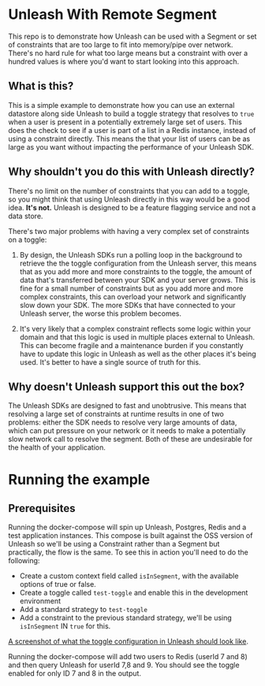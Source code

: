 # Unleash With Remote Segment

This repo is to demonstrate how Unleash can be used with a Segment or set of constraints that are too large to fit into memory/pipe over network. There's no hard rule for what too large means but a constraint with over a hundred values is where you'd want to start looking into this approach.

## What is this?

This is a simple example to demonstrate how you can use an external datastore along side Unleash to build a toggle strategy that resolves to `true` when a user is present in a potentially extremely large set of users. This does the check to see if a user is part of a list in a Redis instance, instead of using a constraint directly. This means the that your list of users can be as large as you want without impacting the performance of your Unleash SDK.

## Why shouldn't you do this with Unleash directly?

There's no limit on the number of constraints that you can add to a toggle, so you might think that using Unleash directly in this way would be a good idea. **It's not.** Unleash is designed to be a feature flagging service and not a data store.

There's two major problems with having a very complex set of constraints on a toggle:

1) By design, the Unleash SDKs run a polling loop in the background to retrieve the the toggle configuration from the Unleash server, this means that as you add more and more constraints to the toggle, the amount of data that's transferred between your SDK and your server grows. This is fine for a small number of constraints but as you add more and more complex constraints, this can overload your network and significantly slow down your SDK. The more SDKs that have connected to your Unleash server, the worse this problem becomes.

2) It's very likely that a complex constraint reflects some logic within your domain and that this logic is used in multiple places external to Unleash. This can become fragile and a maintenance burden if you constantly have to update this logic in Unleash as well as the other places it's being used. It's better to have a single source of truth for this.

## Why doesn't Unleash support this out the box?

The Unleash SDKs are designed to fast and unobtrusive. This means that resolving a large set of constraints at runtime results in one of two problems: either the SDK needs to resolve very large amounts of data, which can put pressure on your network or it needs to make a potentially slow network call to resolve the segment. Both of these are undesirable for the health of your application.

# Running the example

## Prerequisites

Running the docker-compose will spin up Unleash, Postgres, Redis and a test application instances. This compose is built against the OSS version of Unleash so we'll be using a Constraint rather than a Segment but practically, the flow is the same. To see this in action you'll need to do the following:

- Create a custom context field called `isInSegment`, with the available options of true or false.
- Create a toggle called `test-toggle` and enable this in the development environment
- Add a standard strategy to `test-toggle`
- Add a constraint to the previous standard strategy, we'll be using `isInSegment` IN `true` for this.

[A screenshot of what the toggle configuration in Unleash should look like](example.png).

Running the docker-compose will add two users to Redis (userId 7 and 8) and then query Unleash for userId 7,8 and 9. You should see the toggle enabled for only ID 7 and 8 in the output.